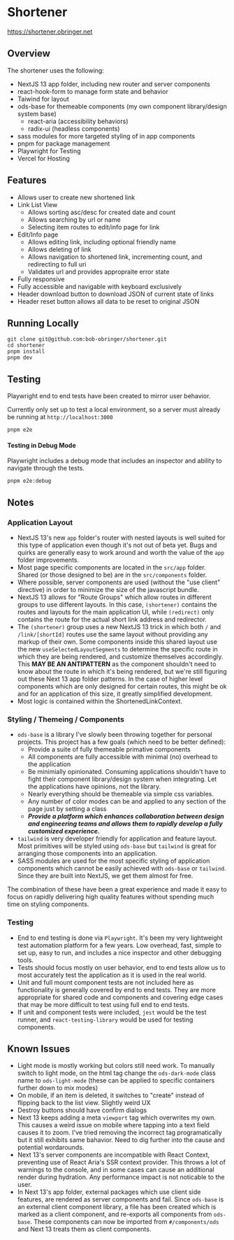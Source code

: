 # Shortener
https://shortener.obringer.net

## Overview
The shortener uses the following:
- NextJS 13 app folder, including new router and server components
- react-hook-form to manage form state and behavior
- Taiwind for layout
- ods-base for themeable components (my own component library/design system base)
  - react-aria (accessibility behaviors)
  - radix-ui (headless components)
- sass modules for more targeted styling of in app components
- pnpm for package management
- Playwright for Testing
- Vercel for Hosting


## Features
- Allows user to create new shortened link
- Link List View
  - Allows sorting asc/desc for created date and count
  - Allows searching by url or name
  - Selecting item routes to edit/info page for link
- Edit/Info page
  - Allows editing link, including optional friendly name
  - Allows deleting of link
  - Allows navigation to shortened link, incrementing count, and redirecting to full uri
  - Validates url and provides appropraite error state
- Fully responsive
- Fully accessible and navigable with keyboard exclusively
- Header download button to download JSON of current state of links
- Header reset button allows all data to be reset to original JSON

## Running Locally
```
git clone git@github.com:bob-obringer/shortener.git
cd shortener
pnpm install
pnpm dev
```

## Testing
Playwright end to end tests have been created to mirror user behavior.

Currently only set up to test a local environment, so a server must already be running at `http://localhost:3000`
```
pnpm e2e
```
#### Testing in Debug Mode
Playwright includes a debug mode that includes an inspector and ability to navigate through the tests.
```
pnpm e2e:debug
```

## Notes
### Application Layout
- NextJS 13's new `app` folder's router with nested layouts is well suited for this type of application even though it's not out of beta yet.  Bugs and quirks are generally easy to work around and worth the value of the `app` folder improvements.
- Most page specific components are located in the `src/app` folder.  Shared (or those designed to be) are in the `src/components` folder.
- Where possible, server components are used (without the "use client" directive) in order to minimize the size of the javascript bundle.
- NextJS 13 allows for "Route Groups" which allow routes in different groups to use different layouts.  In this case, `(shortener)` contains the routes and layouts for the main application UI, while `(redirect)` only contains the route for the actual short link address and redirector.
- The `(shortener)` group uses a new NextJS 13 trick in which both `/` and `/link/[shortId]` routes use the same layout without providing any markup of their own.  Some components inside this shared layout use the new `useSelectedLayoutSegments` to determine the specific route in which they are being rendered, and customize themselves accordingly.  This **MAY BE AN ANTIPATTERN** as the component shouldn't need to know about the route in which it's being rendered, but we're still figuring out these Next 13 app folder patterns.  In the case of higher level components which are only designed for certain routes, this might be ok and for an application of this size, it greatly simplified development.
- Most logic is contained within the ShortenedLinkContext.

### Styling / Themeing / Components
- `ods-base` is a library I've slowly been throwing together for personal projects.  This project has a few goals (which need to be better defined):
  - Provide a suite of fully themeable primative components
  - All components are fully accessible with minimal (no) overhead to the application 
  - Be minimially opinionated.  Consuming applications shouldn't have to fight their component library/design system when integrating.  Let the applications have opinions, not the library.
  - Nearly everything should be themeable via simple css variables.
  - Any number of color modes can be and applied to any section of the page just by setting a class
  - _**Provide a platform which enhances collaboration between design and engineering teams and allows them to rapidly develop a fully customized experience.**_
- `tailwind` is very developer friendly for application and feature layout.  Most primitives will be styled using `ods-base` but `tailwind` is great for arranging those components into an application.
- SASS modules are used for the most specific styling of application components which cannot be easily achieved with `ods-base` or `tailwind`.  Since they are built into NextJS, we get them almost for free.

The combination of these have been a great experience and made it easy to focus on rapidly delivering high quality features without spending much time on styling components.

### Testing
- End to end testing is done via `Playwright`.  It's been my very lightweight test automation platform for a few years.  Low overhead, fast, simple to set up, easy to run, and includes a nice inspector and other debugging tools.
- Tests should focus mostly on user behavior, end to end tests allow us to most accurately test the application as it is used in the real world.
- Unit and full mount component tests are not included here as functionality is generally covered by end to end tests.  They are more appropriate for shared code and components and covering edge cases that may be more difficult to test using full end to end tests.
- If unit and component tests were included, `jest` would be the test runner, and `react-testing-library` would be used for testing components.

## Known Issues
- Light mode is mostly working but colors still need work.  To manually switch to light mode, on the html tag change the `ods-dark-mode` class name to `ods-light-mode` (these can be applied to specific containers further down to mix modes)
- On mobile, if an item is deleted, it switches to "create" instead of flipping back to the list view.  Slightly weird UX
- Destroy buttons should have confirm dialogs
- Next 13 keeps adding a meta `viewport` tag which overwrites my own.  This causes a weird issue on mobile where tapping into a text field causes it to zoom.  I've tried removing the incorrect tag programatically but it still exhibits same bahavior.  Need to dig further into the cause and potential wordarounds.
- Next 13's server components are incompatible with React Context, preventing use of React Aria's SSR context provider.  This throws a lot of warnings to the console, and in some cases can cause an additional render during hydration.  Any performance impact is not noticable to the user.
- In Next 13's app folder, external packages which use client side features, are rendered as server components and fail. Since `ods-base` is an external client component library, a file has been created which is marked as a client component, and re-exports all components from `ods-base`.  These components can now be imported from `#/components/ods` and Next 13 treats them as client components.